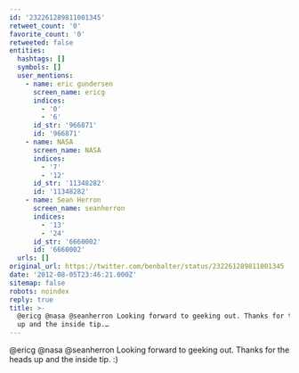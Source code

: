 ```yaml
---
id: '232261289811001345'
retweet_count: '0'
favorite_count: '0'
retweeted: false
entities:
  hashtags: []
  symbols: []
  user_mentions:
    - name: eric gundersen
      screen_name: ericg
      indices:
        - '0'
        - '6'
      id_str: '966871'
      id: '966871'
    - name: NASA
      screen_name: NASA
      indices:
        - '7'
        - '12'
      id_str: '11348282'
      id: '11348282'
    - name: Sean Herron
      screen_name: seanherron
      indices:
        - '13'
        - '24'
      id_str: '6660002'
      id: '6660002'
  urls: []
original_url: https://twitter.com/benbalter/status/232261289811001345
date: '2012-08-05T23:46:21.000Z'
sitemap: false
robots: noindex
reply: true
title: >-
  @ericg @nasa @seanherron Looking forward to geeking out. Thanks for the heads
  up and the inside tip.…
---
```


@ericg @nasa @seanherron Looking forward to geeking out. Thanks for the heads up and the inside tip. :)